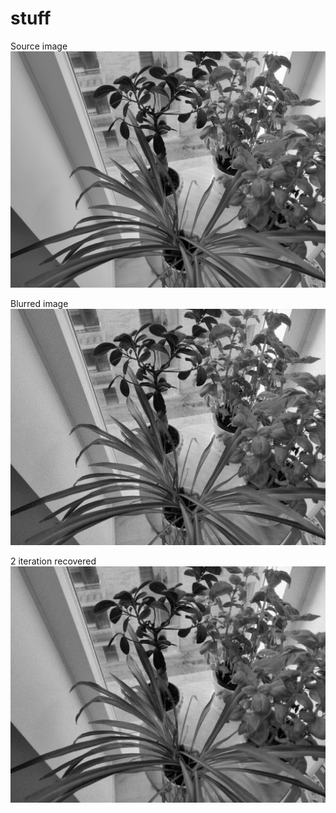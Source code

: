 # stuff

Source image
![](source.png)  

Blurred image
![](blurred.png)  

2 iteration recovered
![](recovered.png)
